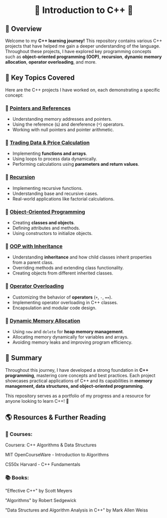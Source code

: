 <div align="center">

# 🚀 Introduction to C++ 🚀

</div>

## 📖 Overview
Welcome to my **C++ learning journey!** This repository contains various C++ projects that have helped me gain a deeper understanding of the language. Throughout these projects, I have explored key programming concepts such as **object-oriented programming (OOP)**, **recursion**, **dynamic memory allocation**, **operator overloading**, and more.

## 🔑 Key Topics Covered
Here are the C++ projects I have worked on, each demonstrating a specific concept:

### 📌 [Pointers and References](./README%20(2).md)
- Understanding memory addresses and pointers.
- Using the reference (`&`) and dereference (`*`) operators.
- Working with null pointers and pointer arithmetic.

### 📌 [Trading Data & Price Calculation](./README%20(3).md)
- Implementing **functions and arrays**.
- Using loops to process data dynamically.
- Performing calculations using **parameters and return values**.

### 📌 [Recursion](./README%20(4).md)
- Implementing recursive functions.
- Understanding base and recursive cases.
- Real-world applications like factorial calculations.

### 📌 [Object-Oriented Programming](./README%20(5).md)
- Creating **classes and objects**.
- Defining attributes and methods.
- Using constructors to initialize objects.

### 📌 [OOP with Inheritance](./README%20(6).md)
- Understanding **inheritance** and how child classes inherit properties from a parent class.
- Overriding methods and extending class functionality.
- Creating objects from different inherited classes.

### 📌 [Operator Overloading](./README%20(7).md)
- Customizing the behavior of **operators** (`+`, `-`, `==`).
- Implementing operator overloading in C++ classes.
- Encapsulation and modular code design.

### 📌 [Dynamic Memory Allocation](./README%20(8).md)
- Using `new` and `delete` for **heap memory management**.
- Allocating memory dynamically for variables and arrays.
- Avoiding memory leaks and improving program efficiency.

## 🎯 Summary
Throughout this journey, I have developed a strong foundation in **C++ programming**, mastering core concepts and best practices. Each project showcases practical applications of C++ and its capabilities in **memory management, data structures, and object-oriented programming**.

This repository serves as a portfolio of my progress and a resource for anyone looking to learn C++! 🚀



## 🌎 Resources & Further Reading
### 📖 Courses:

Coursera: C++ Algorithms & Data Structures

MIT OpenCourseWare - Introduction to Algorithms

CS50x Harvard - C++ Fundamentals

### 📚 Books:

"Effective C++" by Scott Meyers

"Algorithms" by Robert Sedgewick

"Data Structures and Algorithm Analysis in C++" by Mark Allen Weiss
